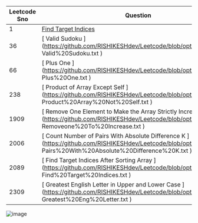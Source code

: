Leetcode Sno | Question | Python Solution | Tags
   ------------ | -------- | --------------- | ----
1 | [Find Target Indices](https://github.com/RISHIKESHdev/Leetcode/blob/optimizedSolution/Array/Find%20Target%20Indices.txt) | [Solution](https://github.com/RISHIKESHdev/Leetcode/blob/optimizedSolution/Array/Find%20Target%20Indices.py) |[Array](https://github.com/RISHIKESHdev/Leetcode/tree/optimizedSolution/Array) 
36|	[	Valid Sudoku	]	(https://github.com/RISHIKESHdev/Leetcode/blob/optimizedSolution/	Valid%20Sudoku.txt	) | [Solution](https://github.com/RISHIKESHdev/Leetcode/blob/optimizedSolution	Valid%20Sudoku.py	) |[Array](https://github.com/RISHIKESHdev/Leetcode/tree/optimizedSolution/Array)
66|	[	Plus One	]	(https://github.com/RISHIKESHdev/Leetcode/blob/optimizedSolution/	Plus%20One.txt	) | [Solution](https://github.com/RISHIKESHdev/Leetcode/blob/optimizedSolution	Plus%20One.py	) |[Array](https://github.com/RISHIKESHdev/Leetcode/tree/optimizedSolution/Array)
238|	[	Product of Array Except Self	]	(https://github.com/RISHIKESHdev/Leetcode/blob/optimizedSolution/	Product%20Array%20Not%20Self.txt	) | [Solution](https://github.com/RISHIKESHdev/Leetcode/blob/optimizedSolution	Product%20Array%20Not%20Self.py	) |[Array](https://github.com/RISHIKESHdev/Leetcode/tree/optimizedSolution/Array)
1909|	[	Remove One Element to Make the Array Strictly Increasing	]	(https://github.com/RISHIKESHdev/Leetcode/blob/optimizedSolution/	Removeone%20To%20Increase.txt	) | [Solution](https://github.com/RISHIKESHdev/Leetcode/blob/optimizedSolution	Removeone%20To%20Increase.py	) |[Array](https://github.com/RISHIKESHdev/Leetcode/tree/optimizedSolution/Array)
2006|	[	Count Number of Pairs With Absolute Difference K	]	(https://github.com/RISHIKESHdev/Leetcode/blob/optimizedSolution/	Pairs%20With%20Absolute%20Difference%20K.txt	) | [Solution](https://github.com/RISHIKESHdev/Leetcode/blob/optimizedSolution	Pairs%20With%20Absolute%20Difference%20K.py	) |[Array](https://github.com/RISHIKESHdev/Leetcode/tree/optimizedSolution/Array)
2089|	[	Find Target Indices After Sorting Array	]	(https://github.com/RISHIKESHdev/Leetcode/blob/optimizedSolution/	Find%20Target%20Indices.txt	) | [Solution](https://github.com/RISHIKESHdev/Leetcode/blob/optimizedSolution	Find%20Target%20Indices.py	) |[Array](https://github.com/RISHIKESHdev/Leetcode/tree/optimizedSolution/Array)
2309|	[	Greatest English Letter in Upper and Lower Case	]	(https://github.com/RISHIKESHdev/Leetcode/blob/optimizedSolution/	Greatest%20Eng%20Letter.txt	) | [Solution](https://github.com/RISHIKESHdev/Leetcode/blob/optimizedSolution	Greatest%20Eng%20Letter.py	) |[Array](https://github.com/RISHIKESHdev/Leetcode/tree/optimizedSolution/Array)
![image](https://user-images.githubusercontent.com/79755151/187590791-b444d927-a631-4671-bb03-1a8b3b563319.png)
